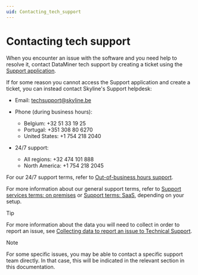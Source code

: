 ```yaml
---
uid: Contacting_tech_support
---
```


# Contacting tech support

When you encounter an issue with the software and you need help to resolve it, contact DataMiner tech support by creating a ticket using the [Support application](xref:User_operations_support).

If for some reason you cannot access the Support application and create a ticket, you can instead contact Skyline's Support helpdesk:

- Email: <techsupport@skyline.be>

- Phone (during business hours):
  - Belgium: +32 51 33 19 25
  - Portugal: +351 308 80 6270
  - United States: +1 754 218 2040

- 24/7 support:
  - All regions: +32 474 101 888
  - North America: +1 754 218 2045

For our 24/7 support terms, refer to [Out-of-business hours support](xref:Overview_Out_Of_Business_Hours_Support).

For more information about our general support terms, refer to [Support services terms: on premises](xref:Support_Terms_On_Premises) or [Support terms: SaaS](xref:Support_Terms_SaaS), depending on your setup.

> [!TIP]
> For more information about the data you will need to collect in order to report an issue, see [Collecting data to report an issue to Technical Support](xref:Collecting_data_to_report_an_issue_to_TechSupport).

> [!NOTE]
> For some specific issues, you may be able to contact a specific support team directly. In that case, this will be indicated in the relevant section in this documentation.
